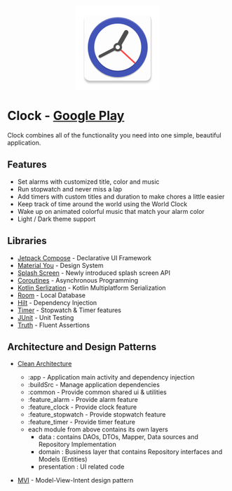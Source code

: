 <p align="center">
  <img src="https://raw.githubusercontent.com/amrmsaraya/clock/master/app/src/main/res/mipmap-xxxhdpi/ic_launcher.png">
</p>

# Clock - [Google Play](https://play.google.com/store/apps/details?id=com.github.amrmsaraya.clock)

Clock combines all of the functionality you need into one simple, beautiful application.

## Features

- Set alarms with customized title, color and music
- Run stopwatch and never miss a lap
- Add timers with custom titles and duration to make chores a little easier
- Keep track of time around the world using the World Clock
- Wake up on animated colorful music that match your alarm color
- Light / Dark theme support

## Libraries

- [Jetpack Compose](https://developer.android.com/jetpack/compose) - Declarative UI Framework
- [Material You](https://m3.material.io) - Design System
- [Splash Screen](https://developer.android.com/reference/android/window/SplashScreen) - Newly
  introduced splash screen API
- [Coroutines](https://kotlinlang.org/docs/coroutines-guide.html) - Asynchronous Programming
- [Kotlin Serlization](https://github.com/Kotlin/kotlinx.serialization) - Kotlin Multiplatform
  Serialization
- [Room](https://developer.android.com/jetpack/androidx/releases/room) - Local Database
- [Hilt](http://google.github.io/hilt/) - Dependency Injection
- [Timer](https://github.com/amrmsaraya/timer) - Stopwatch & Timer features
- [JUnit](https://junit.org/junit4) - Unit Testing
- [Truth](https://truth.dev) - Fluent Assertions

## Architecture and Design Patterns

- [Clean Architecture](https://koenig-media.raywenderlich.com/uploads/2019/02/Clean-Architecture-Bob-650x454.png)
    - :app - Application main activity and dependency injection
    - :buildSrc - Manage application dependencies
    - :common - Provide common shared ui & utilities
    - :feature_alarm - Provide alarm feature
    - :feature_clock - Provide clock feature
    - :feature_stopwatch - Provide stopwatch feature
    - :feature_timer - Provide timer feature
    - each module from above contains its own layers
        - data : contains DAOs, DTOs, Mapper, Data sources and Repository Implementation
        - domain : Business layer that contains Repository interfaces and Models (Entities)
        - presentation : UI related code

- [MVI](https://miro.medium.com/max/5152/1*iFis87B9sIfpsgQeFkgu8Q.png) - Model-View-Intent design
  pattern


